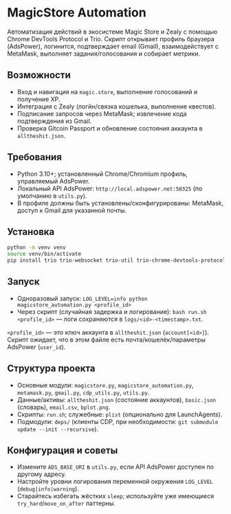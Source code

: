 # MagicStore Automation

Автоматизация действий в экосистеме Magic Store и Zealy с помощью Chrome DevTools Protocol и Trio. Скрипт открывает профиль браузера (AdsPower), логинится, подтверждает email (Gmail), взаимодействует с MetaMask, выполняет задания/голосования и собирает метрики.

## Возможности
- Вход и навигация на `magic.store`, выполнение голосований и получение XP.
- Интеграция с Zealy (логйн/связка кошелька, выполнение квестов).
- Подписание запросов через MetaMask; извлечение кода подтверждения из Gmail.
- Проверка Gitcoin Passport и обновление состояния аккаунта в `alltheshit.json`.

## Требования
- Python 3.10+; установленный Chrome/Chromium профиль, управляемый AdsPower.
- Локальный API AdsPower: `http://local.adspower.net:50325` (по умолчанию в `utils.py`).
- В профиле должны быть установлены/сконфигурированы: MetaMask, доступ к Gmail для указанной почты.

## Установка
```bash
python -m venv venv
source venv/bin/activate
pip install trio trio-websocket trio-util trio-chrome-devtools-protocol portalocker requests
```

## Запуск
- Одноразовый запуск: `LOG_LEVEL=info python magicstore_automation.py <profile_id>`
- Через скрипт (случайная задержка и логирование): `bash run.sh <profile_id>` — логи сохраняются в `logs/<id>-<timestamp>.txt`.

`<profile_id>` — это ключ аккаунта в `alltheshit.json` (`account[<id>]`). Скрипт ожидает, что в этом файле есть почта/кошелёк/параметры AdsPower (`user_id`).

## Структура проекта
- Основные модули: `magicstore.py`, `magicstore_automation.py`, `metamask.py`, `gmail.py`, `cdp_utils.py`, `utils.py`.
- Данные/активы: `alltheshit.json` (состояние аккаунтов), `basic.json` (словарь), `email.csv`, `bplot.png`.
- Скрипты: `run.sh`; служебные: `plist` (опционально для LaunchAgents).
- Подмодули: `deps/` (клиенты CDP, при необходимости: `git submodule update --init --recursive`).

## Конфигурация и советы
- Измените `ADS_BASE_URI` в `utils.py`, если API AdsPower доступен по другому адресу.
- Настройте уровни логирования переменной окружения `LOG_LEVEL` (`debug|info|warning`).
- Старайтесь избегать жёстких `sleep`; используйте уже имеющиеся `try_hard`/`move_on_after` паттерны.
